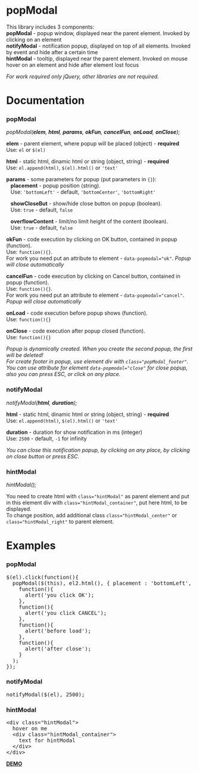 popModal
========

This library includes 3 components:<br>
<b>popModal</b> - popup window, displayed near the parent element. Invoked by clicking on an element<br>
<b>notifyModal</b> - notification popup, displayed on top of all elements. Invoked by event and hide after a certain time<br>
<b>hintModal</b> - tooltip, displayed near the parent element. Invoked on mouse hover on an element and hide after element lost focus<br>

<i>For work required only jQuery, other libraries are not required.</i>


Documentation
=============

<h3>popModal</h3>
<p><i>popModal(<b>elem</b>, <b>html</b>, <b>params</b>, <b>okFun</b>, <b>cancelFun</b>, <b>onLoad</b>, <b>onClose</b>);</i></p>

<b>elem</b> - parent element, where popup will be placed (object) - <b>required</b><br>
Use: <code>el</code> or <code>$(el)</code><br>

<b>html</b> - static html, dinamic html or string (object, string) - <b>required</b><br>
Use: <code>el.append(html)</code>, <code>$(el).html()</code> or <code>'text'</code><br>

<b>params</b> - some parameters for popup (put parameters in <code>{}</code>):<br>
&nbsp;&nbsp;&nbsp;<b>placement</b> - popup position (string).<br>
&nbsp;&nbsp;&nbsp;Use: <code>'bottomLeft'</code> - default, <code>'bottomCenter'</code>, <code>'bottomRight'</code><br>

&nbsp;&nbsp;&nbsp;<b>showCloseBut</b> - show/hide close button on popup (boolean).<br>
&nbsp;&nbsp;&nbsp;Use: <code>true</code> - default, <code>false</code><br>

&nbsp;&nbsp;&nbsp;<b>overflowContent</b> - limit/no limit height of the content (boolean).<br>
&nbsp;&nbsp;&nbsp;Use: <code>true</code> - default, <code>false</code><br>

<b>okFun</b> - code execution by clicking on OK button, contained in popup (function).<br>
Use: <code>function(){}</code>.<br>
For work you need put an attribute to element - <code>data-popmodal="ok"</code>. <i>Popup will close automatically</i><br>

<b>cancelFun</b> - code execution by clicking on Cancel button, contained in popup (function).<br>
Use: <code>function(){}</code>.<br>
For work you need put an attribute to element - <code>data-popmodal="cancel"</code>. <i>Popup will close automatically</i><br>

<b>onLoad</b> - code execution before popup shows (function).<br>
Use: <code>function(){}</code><br>

<b>onClose</b> - code execution after popup closed (function).<br>
Use: <code>function(){}</code><br>

<i>Popup is dynamically created. When you create the second popup, the first will be deleted!</i><br>
<i>For create footer in popup, use element div with <code>class="popModal_footer"</code>. You can use attribute for element <code>data-popmodal="close"</code> for close popup, also you can press ESC, or click on any place.</i>



<h3>notifyModal</h3>
<p><i>notifyModal(<b>html</b>, <b>duration</b>);</i></p>

<b>html</b> - static html, dinamic html or string (object, string) - <b>required</b><br>
Use: <code>el.append(html)</code>, <code>$(el).html()</code> or <code>'text'</code><br>

<b>duration</b> - duration for show notification in ms (integer)<br>
Use: <code>2500</code> - default, <code>-1</code> for infinity<br>

<i>You can close this notification popup, by clicking on any place, by clicking on close button or press ESC.</i><br>




<h3>hintModal</h3>
<p><i>hintModal();</i></p>

You need to create html with <code>class="hintModal"</code> as parent element and put in this element div with <code>class="hintModal_container"</code>, put here html, to be displayed.<br>
To change position, add additional class <code>class="hintModal_center"</code> or <code>class="hintModal_right"</code> to parent element.<br>



Examples
========

<h3>popModal</h3>
<pre>
$(el).click(function(){
  popModal($(this), el2.html(), { placement : 'bottomLeft', showCloseBut : true, overflowContent : true },
    function(){
      alert('you click OK');
    },
    function(){
      alert('you click CANCEL');
    },
    function(){
      alert('before load');
    },
    function(){
      alert('after close');
    }
  );
});
</pre>


<h3>notifyModal</h3>
<pre>
notifyModal($(el), 2500);
</pre>


<h3>hintModal</h3>

<pre>
&lt;div class="hintModal"&gt;
  hover on me
  &lt;div class="hintModal_container"&gt;
    text for hintModal
  &lt;/div&gt;
&lt;/div&gt;
</pre>


<a href="http://vadimsva.github.io/popModal/" target="_blank"><b>DEMO</b></a>
